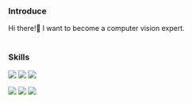 ### Introduce

Hi there!👋 I want to become a computer vision expert. 
<br></br>

### Skills

<img src='https://img.shields.io/badge/-Python-red'> <img src='https://img.shields.io/badge/-OpenCV-green'> <img src='https://img.shields.io/badge/-Pytorch-blue'>


<img src='https://img.shields.io/badge/-3ds Max-purple'> <img src='https://img.shields.io/badge/-Illustrator-yellow'> <img src='https://img.shields.io/badge/-Photoshop-orange'>







<!--
**Jungseunggi/Jungseunggi** is a ✨ _special_ ✨ repository because its `README.md` (this file) appears on your GitHub profile.

Here are some ideas to get you started:

- 🔭 I’m currently working on ...
- 🌱 I’m currently learning ...
- 👯 I’m looking to collaborate on ...
- 🤔 I’m looking for help with ...
- 💬 Ask me about ...
- 📫 How to reach me: ...
- 😄 Pronouns: ...
- ⚡ Fun fact: ...
-->
